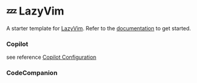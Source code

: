 # 💤 LazyVim

A starter template for [LazyVim](https://github.com/LazyVim/LazyVim).
Refer to the [documentation](https://lazyvim.github.io/installation) to get started.

### Copilot

see reference [Copilot Configuration](./lua/plugins/copilot.lua)

### CodeCompanion
